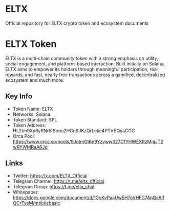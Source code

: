 # ELTX
Official repository for ELTX crypto token and ecosystem documents

# ELTX Token
ELTX is a multi-chain community token with a strong emphasis on utility, social engagement, and platform-based interaction. Built initially on Solana, ELTX aims to empower its holders through meaningful participation, real rewards, and fast, nearly free transactions across a gamified, decentralized ecosystem and much more.

## Key Info
- Token Name: ELTX
- Networks: Solana
- Token Standard: SPL
- Token Address: HL2tm9Xp8yRNr5tSonu2HGn9JKzQrLeke4PTVBQyaCGC
- Orca Pool: https://www.orca.so/pools/9JotmGt6n9Yzyww327CfYHWEXRzMnjJT2wRYWMRaA6Jd

## Links
- Twitter: https://x.com/ELTX_Official
- Telegram Channel: https://t.me/eltx_official
- Telegram Group: https://t.me/eltx_chat
- Whitepaper: https://docs.google.com/document/d/1GvKvPaaUwEH7oVHFG7AnQsAlfQCr7yeM/mobilebasic
